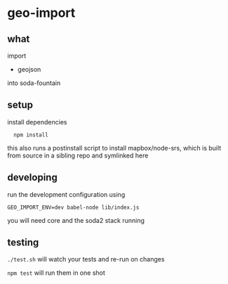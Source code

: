 # geo-import

## what
import
* geojson

into soda-fountain


## setup

install dependencies
```
  npm install
```

this also runs a postinstall script to install mapbox/node-srs,
which is built from source in a sibling repo and symlinked here

## developing

run the development configuration using
```
GEO_IMPORT_ENV=dev babel-node lib/index.js
```
you will need core and the soda2 stack running

## testing

`./test.sh` will watch your tests and re-run on changes

`npm test` will run them in one shot
